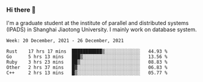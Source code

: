 ### Hi there 👋

I'm a graduate student at the institute of parallel and distributed systems (IPADS) in Shanghai Jiaotong University. I mainly work on database system.

<!--START_SECTION:waka-->
```text
Week: 20 December, 2021 - 26 December, 2021

Rust    17 hrs 17 mins  ███████████▒░░░░░░░░░░░░░   44.93 % 
Go      5 hrs 13 mins   ███▒░░░░░░░░░░░░░░░░░░░░░   13.56 % 
Ruby    3 hrs 23 mins   ██▒░░░░░░░░░░░░░░░░░░░░░░   08.83 % 
Other   2 hrs 37 mins   █▓░░░░░░░░░░░░░░░░░░░░░░░   06.83 % 
C++     2 hrs 13 mins   █▒░░░░░░░░░░░░░░░░░░░░░░░   05.77 % 
```
<!--END_SECTION:waka-->

<!--
**yqmmm/yqmmm** is a ✨ _special_ ✨ repository because its `README.md` (this file) appears on your GitHub profile.

Here are some ideas to get you started:

- 🔭 I’m currently working on ...
- 🌱 I’m currently learning ...
- 👯 I’m looking to collaborate on ...
- 🤔 I’m looking for help with ...
- 💬 Ask me about ...
- 📫 How to reach me: ...
- 😄 Pronouns: ...
- ⚡ Fun fact: ...
-->
